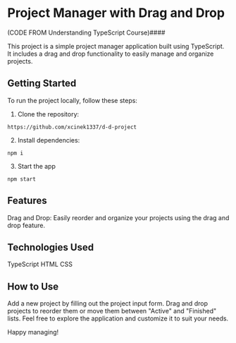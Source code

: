 # Project Manager with Drag and Drop
(CODE FROM Understanding TypeScript Course)####

This project is a simple project manager application built using TypeScript. It includes a drag and drop functionality to easily manage and organize projects.

## Getting Started

To run the project locally, follow these steps:
1. Clone the repository:

```
https://github.com/xcinek1337/d-d-project
```
2. Install dependencies:
```
npm i
```
3. Start the app
```
npm start
```
## Features
Drag and Drop: Easily reorder and organize your projects using the drag and drop feature.

## Technologies Used
TypeScript
HTML
CSS
## How to Use
Add a new project by filling out the project input form.
Drag and drop projects to reorder them or move them between "Active" and "Finished" lists.
Feel free to explore the application and customize it to suit your needs.

Happy managing!